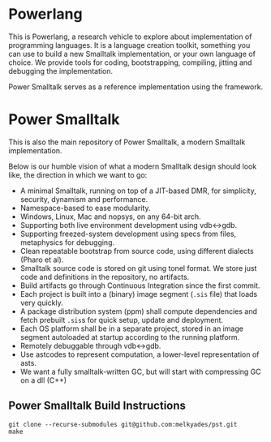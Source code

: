# Powerlang

This is Powerlang, a research vehicle to explore about implementation of programming
languages. It is a language creation toolkit, something you can use to build a new
Smalltalk implementation, or your own language of choice.
We provide tools for coding, bootstrapping, compiling, jitting and debugging the
implementation.

Power Smalltalk serves as a reference implementation using the framework.

# Power Smalltalk

This is also the main repository of Power Smalltalk, a modern Smalltalk
implementation.

Below is our humble vision of what a modern Smalltalk design
should look like, the direction in which we want to go:

- A minimal Smalltalk, running on top of a JIT-based DMR, for simplicity, security, dynamism and performance.
- Namespace-based to ease modularity.
- Windows, Linux, Mac and nopsys, on any 64-bit arch.
- Supporting both live environment development using vdb<->gdb.
- Supporting freezed-system development using specs from files, metaphysics for debugging.
- Clean repeatable bootstrap from source code, using different dialects (Pharo et al).
- Smalltalk source code is stored on git using tonel format. We store just code and
  definitions in the repository, no artifacts.
- Build artifacts go through Continuous Integration since the first commit.
- Each project is built into a (binary) image segment (`.sis` file) that loads very quickly.
- A package distribution system (ppm) shall compute dependencies and fetch prebuilt `.sis`s for
  quick setup, update and deployment.
- Each OS platform shall be in a separate project, stored in an image segment autoloaded
  at startup according to the running platform.
- Remotely debuggable through vdb<->gdb.
- Use astcodes to represent computation, a lower-level representation of asts.
- We want a fully smalltalk-written GC, but will start with compressing GC on a dll (C++)

## Power Smalltalk Build Instructions

```
git clone --recurse-submodules git@github.com:melkyades/pst.git
make
```
